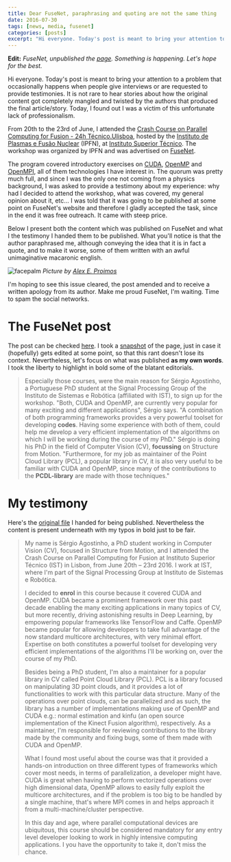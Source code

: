 ```yaml
---
title: Dear FuseNet, paraphrasing and quoting are not the same thing
date: 2016-07-30
tags: [news, media, fusenet]
categories: [posts]
excerpt: "Hi everyone. Today's post is meant to bring your attention to a problem that occasionally happens when people give interviews or are requested to provide testimonies. It is not rare to hear stories about how the original content got completely mangled and twisted by the authors that produced the final article/story."
---
```


**Edit:**
*FuseNet, unpublished the [page][post]. Something is happening. Let's hope for the best.*

Hi everyone. Today's post is meant to bring your attention to a problem that occasionally happens when people give interviews or are requested to provide testimonies. It is not rare to hear stories about how the original content got completely mangled and twisted by the authors that produced the final article/story. Today, I found out I was a victim of this unfortunate lack of professionalism.

From 20th to the 23rd of June, I attended the [Crash Course on Parallel Computing for Fusion - 24h Técnico.Ulisboa][course], hosted by the  [Instituto de Plasmas e Fusão Nuclear][ipfn] (IPFN), at [Instituto Superior Técnico][ist]. The workshop was organized by IPFN and was advertised on [FuseNet][ipfn].

The program covered introductory exercises on [CUDA][cuda], [OpenMP][omp] and [OpenMPI][mpi], all of them technologies I have interest in. The quorum was pretty much full, and since I was the only one not coming from a physics background, I was asked to provide a testimony about my experience: why had I decided to attend the workshop, what was covered, my general opinion about it, etc...  I was told that it was going to be published at some point on FuseNet's website and therefore I gladly accepted the task, since in the end it was free outreach. It came with steep price. 

Below I present both the content which was published on FuseNet and what I the testimony I handed them to be published. What you'll notice is that the author paraphrased me, although conveying the idea that it is in fact a quote, and to make it worse, some of them written with an awful unimaginative macaronic english. 

![facepalm](https://upload.wikimedia.org/wikipedia/commons/3/3b/Paris_Tuileries_Garden_Facepalm_statue.jpg)
*Picture by [Alex E. Proimos](https://www.flickr.com/photos/proimos/)*

I'm hoping to see this issue cleared, the post amended and to receive a written apology from its author. Make me proud FuseNet, I'm waiting. Time to spam the social networks.

# The FuseNet post

The post can be checked [here][post]. I took a [snapshot](/images/posts/fusenet-post.png) of the page, just in case it (hopefully) gets edited at some point, so that this rant doesn't lose its context. Nevertheless, let's focus on what was published **as my own words**. I took the liberty to highlight in bold some of the blatant editorials.

> Especially those courses, were the main reason for Sérgio Agostinho, a Portuguese PhD student at the Signal Processing Group of the Instituto de Sistemas e Robótica (affiliated with IST), to sign up for the workshop. "Both, CUDA and OpenMP, are currently very popular for many exciting and different applications", Sérgio says. "A combination of both programming frameworks provides a very powerful toolset for developing **codes**. Having some experience with both of them, could help me develop a very efficient implementation of the algorithms on which I will be working during the course of my PhD." Sérgio is doing his PhD in the field of Computer Vision (CV), **focussing** on Structure from Motion. "Furthermore, for my job as maintainer of the Point Cloud Library (PCL), a popular library in CV, it is also very useful to be familiar with CUDA and OpenMP, since many of the contributions to the **PCDL-library** are made with those techniques."



# My testimony

Here's the [original file](/assets/pdf/sagostinho_testimony.pdf) I handed for being published. Nevertheless the content is present underneath with my typos in bold just to be fair.

> My name is Sérgio Agostinho, a PhD student working in Computer Vision (CV), focused in Structure from Motion, and I attended the Crash Course on Parallel Computing for Fusion at Instituto Superior Técnico (IST) in Lisbon, from June 20th – 23rd 2016. I work at IST, where I'm part of the Signal Processing Group at Instituto de Sistemas e Robótica.
> 
> I decided to **enrol** in this course because it covered CUDA and OpenMP. CUDA became a prominent framework over this past decade enabling the many exciting applications in many topics of CV, but more recently, driving astonishing results in Deep Learning, by empowering popular frameworks like TensorFlow and Caffe. OpenMP became popular for allowing developers to take full advantage of the now standard multicore architectures, with very minimal effort. Expertise on both constitutes a powerful toolset for developing very efficient implementations of the algorithms I'll be working on, over the course of my PhD.
>
> Besides being a PhD student, I'm also a maintainer for a popular library in CV called Point Cloud Library (PCL). PCL is a library focused on manipulating 3D point clouds, and it provides a lot of functionalities to work with this particular data structure. Many of the operations over point clouds, can be parallelized and as such, the library has a number of implementations making use of OpenMP and CUDA e.g.: normal estimation and kinfu (an open source implementation of the Kinect Fusion algorithm), respectively. As a maintainer, I'm responsible for reviewing contributions to the library made by the community and fixing bugs, some of them made with CUDA and OpenMP.
> 
> What I found most useful about the course was that it provided a hands-on introduction on three different types of frameworks which cover most needs, in terms of parallelization, a developer might have. CUDA is great when having to perform vectorized operations over high dimensional data, OpenMP allows to easily fully exploit the multicore architectures, and if the problem is too big to be handled by a single machine, that's where MPI comes in and helps approach it from a multi-machine/cluster perspective.
> 
> In this day and age, where parallel computational devices are ubiquitous, this course should be considered mandatory for any entry level developer looking to work in highly intensive computing applications. I you have the opportunity to take it, don't miss the chance.




[course]: http://www.fusenet.eu/node/1095
[cuda]: http://www.nvidia.com/object/cuda_home_new.html
[ipfn]: http://www.ipfn.ist.utl.pt/
[ist]: https://tecnico.ulisboa.pt/pt/
[mpi]: http://www.open-mpi.org/
[omp]: http://openmp.org/wp/
[post]: http://www.fusenet.eu/node/1146

